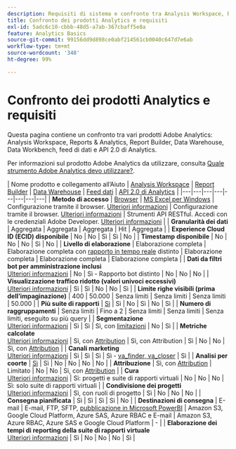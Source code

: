 ```yaml
---
description: Requisiti di sistema e confronto tra Analysis Workspace, Reports & Analytics, Report Builder, Data Warehouse e Data Workbench
title: Confronto dei prodotti Analytics e requisiti
exl-id: 5adc6c10-cbbb-48d5-a7ab-367cbaff5e8a
feature: Analytics Basics
source-git-commit: 99156dd9d898ce0abf214561cb0040c647d7e6ab
workflow-type: tm+mt
source-wordcount: '348'
ht-degree: 99%

---
```


# Confronto dei prodotti Analytics e requisiti

Questa pagina contiene un confronto tra vari prodotti Adobe Analytics: Analysis Workspace, Reports &amp; Analytics, Report Builder, Data Warehouse, Data Workbench, feed di dati e API 2.0 di Analytics.

Per informazioni sul prodotto Adobe Analytics da utilizzare, consulta [Quale strumento Adobe Analytics devo utilizzare?](/help/analyze/get-started/which-analytics-tool.md).

| Nome prodotto e collegamento all’Aiuto | [Analysis Workspace](/help/analyze/analysis-workspace/home.md) | [Report Builder](/help/analyze/report-builder/home.md) | [Data Warehouse](/help/export/data-warehouse/data-warehouse.md) | [Feed dati](/help/export/analytics-data-feed/data-feed-overview.md) | [API 2.0 di Analytics](https://www.adobe.io/apis/experiencecloud/analytics/docs.html) |
|---|---|---|---|---|---|---|---|
| **Metodo di accesso** | [Browser](/help/analyze/get-started/sys-reqs.md) | [MS Excel per Windows](/help/analyze/report-builder/setup/system-requirements.md) | Configurazione tramite il browser. [Ulteriori informazioni](/help/analyze/get-started/sys-reqs.md) | Configurazione tramite il browser. [Ulteriori informazioni](/help/export/analytics-data-feed/data-feed-overview.md) | Strumenti API RESTful. Accedi con le credenziali Adobe Developer. [Ulteriori informazioni](https://developer.adobe.com/analytics-apis/docs/2.0/) |
| **Granularità dei dati** | Aggregata | Aggregata | Aggregata | Hit | Aggregata |
| **Experience Cloud ID (ECID) disponibile** | No | No | Sì | Sì | No |
| **Timestamp disponibile** | No | No | No | Sì | No |
| **Livello di elaborazione** | Elaborazione completa | Elaborazione completa con [rapporto in tempo reale](/help/admin/admin/c-manage-report-suites/c-edit-report-suites/realtime/realtime.md) distinto | Elaborazione completa | Elaborazione completa | Elaborazione completa |
| **Dati da filtri bot per amministrazione inclusi** <br> [Ulteriori informazioni](/help/admin/admin/c-manage-report-suites/c-edit-report-suites/general/bot-removal/bot-removal.md) | No | Sì - Rapporto bot distinto | No | No | No |
| **Visualizzazione traffico ridotto (valori univoci eccessivi)** <br> [Ulteriori informazioni](/help/technotes/low-traffic.md) | Sì | Sì | No | No | Sì |
| **Limite righe visibili (prima dell’impaginazione)** | 400 | 50.000 | Senza limiti | Senza limiti | Senza limiti | 50.000 |
| **Più suite di rapporti** | [Sì](/help/analyze/analysis-workspace/build-workspace-project/multiple-report-suites.md) | Sì | No | Sì | No | Sì |
| **Numero di raggruppamenti** | Senza limiti | Fino a 2 | Senza limiti | Senza limiti | Senza limiti, eseguito su più query |
| **Segmentazione** <br> [Ulteriori informazioni](/help/components/segmentation/segmentation-workflow/seg-workflow.md) | Sì | Sì | Sì, con [limitazioni](/help/components/segmentation/seg-reference/seg-compatibility.md) | No | Sì |
| **Metriche calcolate** <br> [Ulteriori informazioni](/help/components/c-calcmetrics/cm-overview.md) | Sì, con [Attribution](/help/analyze/analysis-workspace/attribution/overview.md) | Sì, con Attribution | Sì | No | No | Sì, con [Attribution](/help/analyze/analysis-workspace/attribution/overview.md) |
| **Canali marketing** <br> [Ulteriori informazioni](/help/components/c-marketing-channels/c-getting-started-mchannel.md) | Sì | Sì | Sì | Sì - [va_finder, va_closer](/help/export/analytics-data-feed/c-df-contents/datafeeds-reference.md) | Sì |
| **Analisi per coorte** | [Sì](/help/analyze/analysis-workspace/visualizations/cohort-table/cohort-analysis.md) | Sì | No | No | No | No |
| **Attribuzione** | Sì, con [Attribution](/help/analyze/analysis-workspace/attribution/overview.md) | Limitato | No | No | Sì, con [Attribution](/help/analyze/analysis-workspace/attribution/overview.md) |
| **Cura** <br> [Ulteriori informazioni](/help/analyze/analysis-workspace/curate-share/curate.md) | Sì: progetti e suite di rapporti virtuali | No | No | No | Sì: solo suite di rapporti virtuali |
| **Condivisione dei progetti** <br> [Ulteriori informazioni](/help/analyze/analysis-workspace/curate-share/share-projects.md) | Sì, con ruoli di progetto | Sì | No | No | No |
| **Consegna pianificata** | Sì | Sì | Sì | Sì | No |
| **Destinazioni di consegna** | E-mail | E-mail, FTP, SFTP, [pubblicazione in Microsoft PowerBI](/help/analyze/report-builder/c-publish-power-bi/power-bi.md) | Amazon S3, Google Cloud Platform, Azure SAS, Azure RBAC e E-mail | Amazon S3, Azure RBAC, Azure SAS e Google Cloud Platform | - |
| **Elaborazione dei tempi di reporting della suite di rapporti virtuale** <br> [Ulteriori informazioni](/help/components/vrs/vrs-report-time-processing.md) | Sì | No | No | No | Sì |
